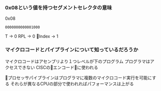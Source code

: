 ### 0x08という値を持つセグメントセレクタの意味

0x08

```
0000000000001000
```

T -> 0
RPL -> 0
Index -> 1

### マイクロコードとパイプラインについて知っているだろうか

マイクロコードはアセンブリより１つレベルが下のプログラム
プログラマはアクセスできない
CISCのエンコードに使われる

プロセッサパイプラインはプログラマに複数のマイクロコード実行を可能にする
それらが異なるCPUの部分で使われればパフォーマンスは上がる